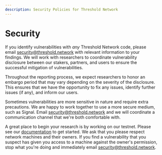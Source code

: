 ```yaml
---
description: Security Policies for Threshold Network
---
```


# Security

If you identify vulnerabilities with _any_ Threshold Network code, please email [security@threshold.network](mailto:security@threshold.network) with relevant information to your findings. We will work with researchers to coordinate vulnerability disclosure between our stakers, partners, and users to ensure the successful mitigation of vulnerabilities.

Throughout the reporting process, we expect researchers to honor an embargo period that may vary depending on the severity of the disclosure. This ensures that we have the opportunity to fix any issues, identify further issues (if any), and inform our users.

Sometimes vulnerabilities are more sensitive in nature and require extra precautions. We are happy to work together to use a more secure medium, such as Signal. Email [security@threshold.network](mailto:security@threshold.network) and we will coordinate a communication channel that we're both comfortable with.

A great place to begin your research is by working on our testnet. Please see our [documentation](broken-reference) to get started. We ask that you please respect network machines and their owners. If you find a vulnerability that you suspect has given you access to a machine against the owner's permission, stop what you're doing and immediately email [security@threshold.network](mailto:security@threshold.network).
